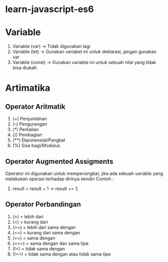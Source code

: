 # learn-javascript-es6

# Variable

1. Variable (var) -> Tidak digunakan lagi
2. Variable (let) -> Gunakan variabel ini untuk deklarasi, jangan gunakan var
3. Variable (const) -> Gunakan variable ini untuk sebuah nilai yang tidak bisa diubah

# Artimatika

## Operator Aritmatik

1. (+) Penjumlahan
2. (-) Pengurangan
3. (\*) Perkalian
4. (/) Pembagian
5. (\*\*) Ekponensial/Pangkat
6. (%) Sisa bagi/Modulus

## Operator Augmented Assigments

Operator ini digunakan untuk mempersingkat, jika ada sebuah variable yang melakukan operasi terhadap dirinya sendiri
Contoh :

1. result = result + 1 -> result += 1;

## Operator Perbandingan

1. (>) = lebih dari
2. (<) = kurang dari
3. (>=) = lebih dari sama dengan
4. (<=) = kurang dari sama dengan
5. (==) = sama dengan
6. (===) = sama dengan dan sama tipe
7. (!=) = tidak sama dengan
8. (!==) = tidak sama dengan atau tidak sama tipe
